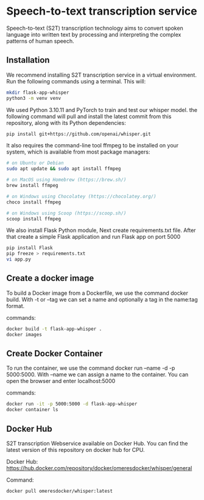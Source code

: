 # Speech-to-text transcription service
Speech-to-text (S2T) transcription technology aims to convert spoken language into written text by processing and interpreting the complex patterns of human speech. 



## Installation

We recommend installing S2T transcription service in a virtual environment. Run the following commands using a terminal. This will:

```bash
mkdir flask-app-whisper
python3 -m venv venv
```

We used Python 3.10.11 and PyTorch to train and test our whisper model. the following command will pull and install the latest commit from this repository, along with its Python dependencies:

```bash
pip install git+https://github.com/openai/whisper.git 
```
It also requires the command-line tool ffmpeg to be installed on your system, which is available from most package managers:

```bash
# on Ubuntu or Debian
sudo apt update && sudo apt install ffmpeg

# on MacOS using Homebrew (https://brew.sh/)
brew install ffmpeg

# on Windows using Chocolatey (https://chocolatey.org/)
choco install ffmpeg

# on Windows using Scoop (https://scoop.sh/)
scoop install ffmpeg
```

We also install Flask Python module, Next create requirements.txt file. After that create a simple Flask application and run Flask app on port 5000

```bash
pip install Flask
pip freeze > requirements.txt
vi app.py
```

## Create a docker image 

To build a Docker image from a Dockerfile, we use the command docker build. With -t or –tag we can set a name and optionally a tag in the name:tag format. 

commands:
```bash
docker build -t flask-app-whisper .
docker images
```

## Create Docker Container

To run the container, we use the command docker run –name -d -p 5000:5000. With –name we can assign a name to the container. You can open the browser and enter localhost:5000


commands:
```bash
docker run -it -p 5000:5000 -d flask-app-whisper
docker container ls 
```

## Docker Hub
S2T transcription Webservice available on Docker Hub. You can find the latest version of this repository on docker hub for CPU.

Docker Hub: https://hub.docker.com/repository/docker/omeresdocker/whisper/general

Command:
```bash
docker pull omeresdocker/whisper:latest
```

